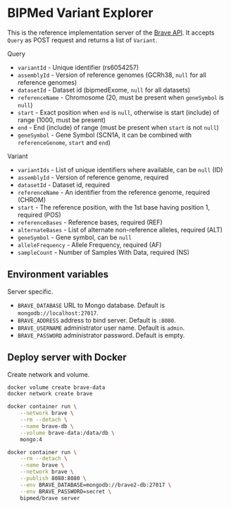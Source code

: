 # BIPMed Variant Explorer

This is the reference implementation server of the [Brave API](api/swagger.yaml).
It accepts `Query` as POST request and returns a list of `Variant`.

Query

- `variantId` - Unique identifier (rs6054257)
- `assemblyId` - Version of reference genomes (GCRh38, `null` for all reference genomes)
- `datasetId` - Dataset id (bipmedExome, `null` for all datasets)
- `referenceName` - Chromosome (20, must be present when `geneSymbol` is `null`)
- `start` - Exact position when `end` is `null`, otherwise is start (include) of range (1000, must be present)
- `end` - End (include) of range (must be present when `start` is not `null`)
- `geneSymbol` - Gene Symbol (SCN1A, it can be combined with `referenceGenome`, `start` and `end`)

Variant

- `variantIds` - List of unique identifiers where available, can be `null` (ID)
- `assemblyId` - Version of reference genome, required
- `datasetId` - Dataset id, required
- `referenceName` - An identifier from the reference genome, required (CHROM)
- `start` - The reference position, with the 1st base having position 1, required (POS)
- `referenceBases` - Reference bases, required (REF)
- `alternateBases` - List of alternate non-reference alleles, required (ALT)
- `geneSymbol` - Gene symbol, can be `null`
- `alleleFrequency` - Allele Frequency, required (AF)
- `sampleCount` - Number of Samples With Data, required (NS)

## Environment variables

Server specific.

- `BRAVE_DATABASE` URL to Mongo database. Default is `mongodb://localhost:27017`.
- `BRAVE_ADDRESS` address to bind server. Default is `:8080`.
- `BRAVE_USERNAME` administrator user name. Default is `admin`.
- `BRAVE_PASSWORD` administrator password. Default is empty.


## Deploy server with Docker

Create network and volume.

```bash
docker volume create brave-data
docker network create brave

docker container run \
    --network brave \
    --rm --detach \
    --name brave-db \
    --volume brave-data:/data/db \
    mongo:4

docker container run \
    --rm --detach \
    --name brave \
    --network brave \
    --publish 8080:8080 \
    --env BRAVE_DATABASE=mongodb://brave2-db:27017 \
    --env BRAVE_PASSWORD=secret \
    bipmed/brave server
```
